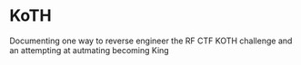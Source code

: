# KoTH
Documenting one way to reverse engineer the RF CTF KOTH challenge and an attempting at autmating becoming King
